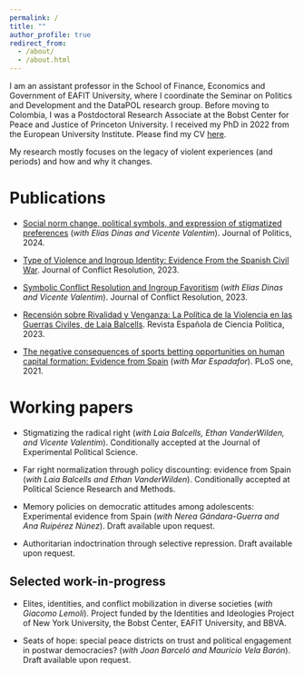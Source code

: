 ```yaml
---
permalink: /
title: ""
author_profile: true
redirect_from: 
  - /about/
  - /about.html
---
```


I am an assistant professor in the School of Finance, Economics and Government of EAFIT University, where I coordinate the Seminar on Politics and Development and the DataPOL research group. Before moving to Colombia, I was a Postdoctoral Research Associate at the Bobst Center for Peace and Justice of Princeton University. I received my PhD in 2022 from the European University Institute. Please find my CV [here](https://www.dropbox.com/scl/fi/p44dfo1097qxmnp2qs7rm/202409_cv.pdf?rlkey=ckc95vijofz17wq7rdibpn7yc&st=q3d14ajc&dl=0).


My research mostly focuses on the legacy of violent experiences (and periods) and how and why it changes. 


Publications
======

- [Social norm change, political symbols, and expression of stigmatized preferences](https://www.journals.uchicago.edu/doi/abs/10.1086/726951?journalCode=jop) (*with Elias Dinas and Vicente Valentim*). Journal of Politics, 2024.

- [Type of Violence and Ingroup Identity: Evidence From the Spanish Civil War](https://doi.org/10.1177/00220027231190099). Journal of Conflict Resolution, 2023.

- [Symbolic Conflict Resolution and Ingroup Favoritism](https://doi.org/10.1177/00220027231155323) (*with Elias Dinas and Vicente Valentim*). Journal of Conflict Resolution, 2023.

- [Recensión sobre Rivalidad y Venganza: La Política de la Violencia en las Guerras Civiles, de Laia Balcells](https://recyt.fecyt.es/index.php/recp/article/view/96201). Revista Española de Ciencia Política, 2023.

- [The negative consequences of sports betting opportunities on human capital formation: Evidence from Spain](https://doi.org/10.1371/journal.pone.0258857) (*with Mar Espadafor*). PLoS one, 2021.



Working papers
======

- Stigmatizing the radical right (*with Laia Balcells, Ethan VanderWilden, and Vicente Valentim*). Conditionally accepted at the Journal of Experimental Political Science.

- Far right normalization through policy discounting: evidence from Spain (*with Laia Balcells and Ethan VanderWilden*). Conditionally accepted at Political Science Research and Methods.

- Memory policies on democratic attitudes among adolescents: Experimental evidence from Spain (*with Nerea Gándara-Guerra and Ana Ruipérez Núnez*). Draft available upon request.

- Authoritarian indoctrination through selective repression. Draft available upon request. 



Selected work-in-progress
------
- Elites, identities, and conflict mobilization in diverse societies (*with Giacomo Lemoli*). Project funded by the Identities and Ideologies Project of New York University, the Bobst Center, EAFIT University, and BBVA.

- Seats of hope: special peace districts on trust and political engagement in postwar democracies? (*with Joan Barceló and Mauricio Vela Barón*). Draft available upon request.

